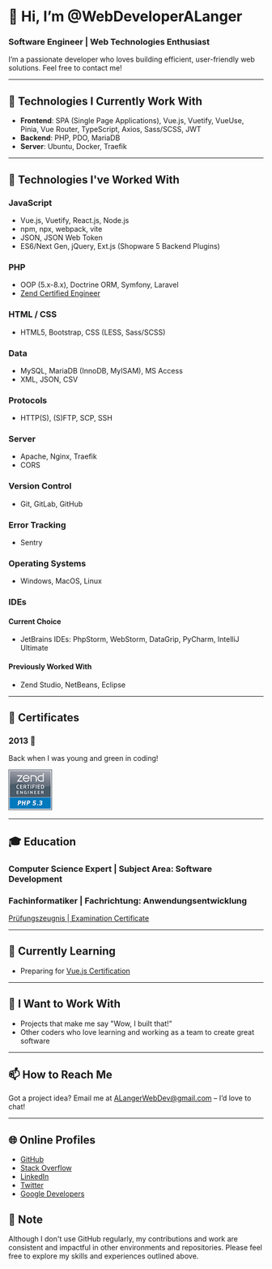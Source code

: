 # 👋 Hi, I’m @WebDeveloperALanger

### Software Engineer | Web Technologies Enthusiast
I’m a passionate developer who loves building efficient, user-friendly web solutions. Feel free to contact me!

---

## 🌟 Technologies I Currently Work With

- **Frontend**: SPA (Single Page Applications), Vue.js, Vuetify, VueUse, Pinia, Vue Router, TypeScript, Axios, Sass/SCSS, JWT
- **Backend**: PHP, PDO, MariaDB
- **Server**: Ubuntu, Docker, Traefik

---

## 🔧 Technologies I've Worked With

### JavaScript

- Vue.js, Vuetify, React.js, Node.js
- npm, npx, webpack, vite
- JSON, JSON Web Token
- ES6/Next Gen, jQuery, Ext.js (Shopware 5 Backend Plugins)

### PHP

- OOP (5.x-8.x), Doctrine ORM, Symfony, Laravel
- [Zend Certified Engineer](https://github.com/WebDeveloperALanger/WebDeveloperALanger/blob/main/2013_04_13_Zend_Certified_Engineer-GitHub-protected.pdf)

### HTML / CSS

- HTML5, Bootstrap, CSS (LESS, Sass/SCSS)

### Data

- MySQL, MariaDB (InnoDB, MyISAM), MS Access
- XML, JSON, CSV

### Protocols

- HTTP(S), (S)FTP, SCP, SSH

### Server

- Apache, Nginx, Traefik 
- CORS

### Version Control

- Git, GitLab, GitHub

### Error Tracking

- Sentry

### Operating Systems

- Windows, MacOS, Linux

### IDEs

#### Current Choice

- JetBrains IDEs: PhpStorm, WebStorm, DataGrip, PyCharm, IntelliJ Ultimate

#### Previously Worked With

- Zend Studio, NetBeans, Eclipse

---

## 📜 Certificates

### 2013 🧐
Back when I was young and green in coding!

[![Zend Certified Engineer ZCE PHP5-3 Logo](https://raw.githubusercontent.com/WebDeveloperALanger/WebDeveloperALanger/ee6744053f1072d7d00d65c8bc2749a440278c2e/ZCE-PHP5-3-logo-XS.jpg)](https://github.com/WebDeveloperALanger/WebDeveloperALanger/blob/main/2013_04_13_Zend_Certified_Engineer-GitHub-protected.pdf)

---

## 🎓 Education

### Computer Science Expert | Subject Area: Software Development
### Fachinformatiker | Fachrichtung: Anwendungsentwicklung

[Prüfungszeugnis | Examination Certificate](https://github.com/WebDeveloperALanger/WebDeveloperALanger/blob/main/Fachinformatiker-Fachrichtung-Anwendungsentwicklung_Prüfungszeugnis_Computer-Science-Expert--Subject-Area-Software-Development_Examination-Certificate_Andre-Langer_public-shared.pdf)

---

## 🌱 Currently Learning

- Preparing for [Vue.js Certification](https://certification.vuejs.org/)

---

## 🚀️ I Want to Work With

- Projects that make me say "Wow, I built that!"
- Other coders who love learning and working as a team to create great software

---

## 📫 How to Reach Me

Got a project idea? 
Email me at [ALangerWebDev@gmail.com](mailto:ALangerWebDev@gmail.com?subject=[GitHub]) – I’d love to chat!

---

## 🌐 Online Profiles

- [GitHub](https://github.com/WebDeveloperALanger)
- [Stack Overflow](https://stackoverflow.com/users/9572523/alwebdev)
- [LinkedIn](https://www.linkedin.com/in/Andre-Langer-Web-Developer)
- [Twitter](https://twitter.com/ALangerWebDev)
- [Google Developers](https://g.dev/AndreLanger)


## 📌 Note

Although I don't use GitHub regularly, my contributions and work are consistent and impactful in other environments and repositories. Please feel free to explore my skills and experiences outlined above.


<!---
WebDeveloperALanger/WebDeveloperALanger is a ✨ special ✨ repository because its `README.md` (this file) appears on your GitHub profile.
You can click the Preview link to take a look at your changes.
--->
